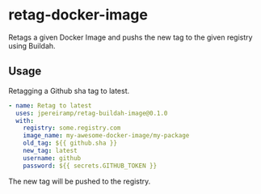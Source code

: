 # retag-docker-image

Retags a given Docker Image and pushs the new tag to the given registry using Buildah.

## Usage

Retagging a Github sha tag to latest.

```yaml
- name: Retag to latest
  uses: jpereiramp/retag-buildah-image@0.1.0
  with:
    registry: some.registry.com
    image_name: my-awesome-docker-image/my-package
    old_tag: ${{ github.sha }}
    new_tag: latest
    username: github
    password: ${{ secrets.GITHUB_TOKEN }}
```

The new tag will be pushed to the registry.
